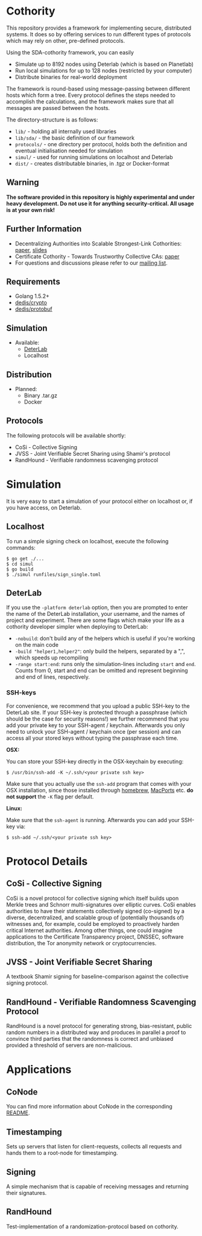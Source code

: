 # Cothority

This repository provides a framework for implementing secure, distributed systems. It does so by offering services to run different types of protocols which may rely on other, pre-defined protocols.
 
Using the SDA-cothority framework, you can easily

* Simulate up to 8192 nodes using Deterlab (which is based on Planetlab)
* Run local simulations for up to 128 nodes (restricted by your computer)
* Distribute binaries for real-world deployment

The framework is round-based using message-passing between different hosts which form a tree. Every protocol defines the steps needed to accomplish the calculations, and the framework makes sure that all messages are passed between the hosts.
  
The directory-structure is as follows:

* `lib/` - holding all internally used libraries
* `lib/sda/` - the basic definition of our framework
* `protocols/` - one directory per protocol, holds both the definition and eventual initialisation needed for simulation
* `simul/` - used for running simulations on localhost and Deterlab
* `dist/` - creates distributable binaries, in .tgz or Docker-format

## Warning
**The software provided in this repository is highly experimental and under heavy development. Do not use it for anything security-critical. All usage is at your own risk!**

## Further Information

* Decentralizing Authorities into Scalable Strongest-Link Cothorities: [paper](http://arxiv.org/abs/1503.08768), [slides](http://dedis.cs.yale.edu/dissent/pres/151009-stanford-cothorities.pdf)
* Certificate Cothority - Towards Trustworthy Collective CAs: [paper](https://petsymposium.org/2015/papers/syta-cc-hotpets2015.pdf)
* For questions and discussions please refer to our [mailing list](https://groups.google.com/forum/#!forum/cothority).

## Requirements

* Golang 1.5.2+
* [dedis/crypto](https://github.com/dedis/crypto)
* [dedis/protobuf](https://github.com/dedis/protobuf)

## Simulation

* Available:
    * [DeterLab](https://deterlab.net)
    * Localhost

## Distribution
* Planned:
    * Binary .tar.gz
    * Docker

## Protocols
The following protocols will be available shortly:

* CoSi - Collective Signing
* JVSS - Joint Verifiable Secret Sharing using Shamir's protocol
* RandHound - Verifiable randomness scavenging protocol 

# Simulation
It is very easy to start a simulation of your protocol either on localhost or, if you have access, on Deterlab.

## Localhost
To run a simple signing check on localhost, execute the following commands:

```
$ go get ./...
$ cd simul
$ go build
$ ./simul runfiles/sign_single.toml
```

## DeterLab

If you use the `-platform deterlab` option, then you are prompted to enter the name of the DeterLab installation, your username, and the names of project and experiment. There are some flags which make your life as a cothority developer simpler when deploying to DeterLab:

* `-nobuild`: don't build any of the helpers which is useful if you're working on the main code
* `-build "helper1,helper2"`: only build the helpers, separated by a ",", which speeds up recompiling
* `-range start:end`: runs only the simulation-lines including `start` and `end`. Counts from 0, start and end can be omitted and represent beginning and end of lines, respectively.

### SSH-keys
For convenience, we recommend that you upload a public SSH-key to the DeterLab site. If your SSH-key is protected through a passphrase (which should be the case for security reasons!) we further recommend that you add your private key to your SSH-agent / keychain. Afterwards you only need to unlock your SSH-agent / keychain once (per session) and can access all your stored keys without typing the passphrase each time.

**OSX:**

You can store your SSH-key directly in the OSX-keychain by executing:

```
$ /usr/bin/ssh-add -K ~/.ssh/<your private ssh key>
```

Make sure that you actually use the `ssh-add` program that comes with your OSX installation, since those installed through [homebrew](http://brew.sh/), [MacPorts](https://www.macports.org/) etc. **do not support** the `-K` flag per default.

**Linux:**

Make sure that the `ssh-agent` is running. Afterwards you can add your SSH-key via:

```
$ ssh-add ~/.ssh/<your private ssh key>
```

# Protocol Details

## CoSi - Collective Signing

CoSi is a novel protocol for collective signing which itself builds upon Merkle trees and Schnorr multi-signatures over elliptic curves. CoSi enables authorities to have their statements collectively signed (co-signed) by a diverse, decentralized, and scalable group of (potentially thousands of) witnesses and, for example, could be employed to proactively harden critical Internet authorities. Among other things, one could imagine applications to the Certificate Transparency project, DNSSEC, software distribution, the Tor anonymity network or cryptocurrencies.

## JVSS - Joint Verifiable Secret Sharing

A textbook Shamir signing for baseline-comparison against the collective signing protocol.

## RandHound - Verifiable Randomness Scavenging Protocol 

RandHound is a novel protocol for generating strong, bias-resistant, public random numbers in a distributed way and produces in parallel a proof to convince third parties that the randomness is correct and unbiased provided a threshold of servers are non-malicious.

# Applications

## CoNode

You can find more information about CoNode in the corresponding [README](https://github.com/DeDiS/cothority/blob/development/app/conode/README.md).

## Timestamping

Sets up servers that listen for client-requests, collects all requests and hands them to a root-node for timestamping.

## Signing

A simple mechanism that is capable of receiving messages and returning their signatures.

## RandHound

Test-implementation of a randomization-protocol based on cothority.

